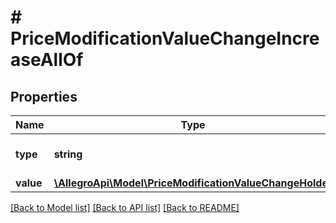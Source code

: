 # # PriceModificationValueChangeIncreaseAllOf

## Properties

Name | Type | Description | Notes
------------ | ------------- | ------------- | -------------
**type** | **string** |  | [optional] [default to 'INCREASE_PRICE']
**value** | [**\AllegroApi\Model\PriceModificationValueChangeHolder**](PriceModificationValueChangeHolder.md) |  | [optional]

[[Back to Model list]](../../README.md#models) [[Back to API list]](../../README.md#endpoints) [[Back to README]](../../README.md)
